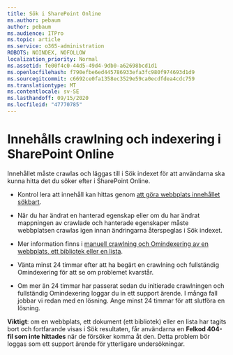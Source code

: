 ```yaml
---
title: Sök i SharePoint Online
ms.author: pebaum
author: pebaum
ms.audience: ITPro
ms.topic: article
ms.service: o365-administration
ROBOTS: NOINDEX, NOFOLLOW
localization_priority: Normal
ms.assetid: fe00f4c0-44d5-49d4-9db0-a62698bcd1d1
ms.openlocfilehash: f790efbe6ed445786933efa3fc980f974693d1d9
ms.sourcegitcommit: c6692ce0fa1358ec3529e59ca0ecdfdea4cdc759
ms.translationtype: MT
ms.contentlocale: sv-SE
ms.lasthandoff: 09/15/2020
ms.locfileid: "47770785"
---
```

# <a name="content-crawling-and-indexing-in-sharepoint-online"></a>Innehålls crawlning och indexering i SharePoint Online

Innehållet måste crawlas och läggas till i Sök indexet för att användarna ska kunna hitta det du söker efter i SharePoint Online.

- Kontrol lera att innehåll kan hittas genom [att göra webbplats innehållet sökbart](https://docs.microsoft.com/sharepoint/make-site-content-searchable).

- När du har ändrat en hanterad egenskap eller om du har ändrat mappningen av crawlade och hanterade egenskaper måste webbplatsen crawlas igen innan ändringarna återspeglas i Sök indexet.

- Mer information finns i [manuell crawlning och Omindexering av en webbplats, ett bibliotek eller en lista](https://docs.microsoft.com/sharepoint/crawl-site-content).

- Vänta minst 24 timmar efter att ha begärt en crawlning och fullständig Omindexering för att se om problemet kvarstår.

- Om mer än 24 timmar har passerat sedan du initierade crawlningen och fullständig Omindexering loggar du in ett support ärende. I många fall jobbar vi redan med en lösning. Ange minst 24 timmar för att slutföra en lösning.

**Viktigt**: om en webbplats, ett dokument (ett bibliotek) eller en lista har tagits bort och fortfarande visas i Sök resultaten, får användarna en **Felkod 404-fil som inte hittades** när de försöker komma åt den. Detta problem bör loggas som ett support ärende för ytterligare undersökningar.



